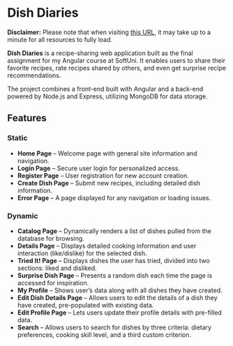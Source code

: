 # Dish Diaries
**Disclaimer:** Please note that when visiting [this URL](https://tsvetelinda.github.io/dish-diaries-app/home), it may take up to a minute for all resources to fully load.

**Dish Diaries** is a recipe-sharing web application built as the final assignment for my Angular course at SoftUni. It enables users to share their favorite recipes, rate recipes shared by others, and even get surprise recipe recommendations.

The project combines a front-end built with Angular and a back-end powered by Node.js and Express, utilizing MongoDB for data storage.

## Features
### Static
* **Home Page** – Welcome page with general site information and navigation.
* **Login Page** – Secure user login for personalized access.
* **Register Page** – User registration for new account creation.
* **Create Dish Page** – Submit new recipes, including detailed dish information.
* **Error Page** – A page displayed for any navigation or loading issues.
### Dynamic
* **Catalog Page** – Dynamically renders a list of dishes pulled from the database for browsing.
* **Details Page** – Displays detailed cooking information and user interaction (like/dislike) for the selected dish.
* **Tried It! Page** – Displays dishes the user has tried, divided into two sections: liked and disliked.
* **Surprise Dish Page** – Presents a random dish each time the page is accessed for inspiration.
* **My Profile** – Shows user’s data along with all dishes they have created.
* **Edit Dish Details Page** – Allows users to edit the details of a dish they have created, pre-populated with existing data.
* **Edit Profile Page** – Lets users update their profile details with pre-filled data.
* **Search** – Allows users to search for dishes by three criteria: dietary preferences, cooking skill level, and a third custom criterion.

